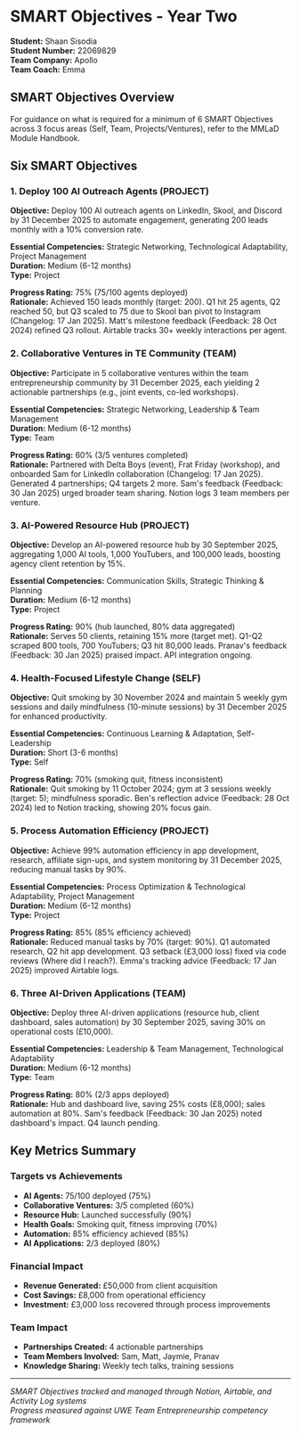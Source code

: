 # SMART Objectives - Year Two

**Student:** Shaan Sisodia  
**Student Number:** 22069829  
**Team Company:** Apollo  
**Team Coach:** Emma  

## SMART Objectives Overview

For guidance on what is required for a minimum of 6 SMART Objectives across 3 focus areas (Self, Team, Projects/Ventures), refer to the MMLaD Module Handbook.

## Six SMART Objectives

### 1. Deploy 100 AI Outreach Agents (PROJECT)
**Objective:** Deploy 100 AI outreach agents on LinkedIn, Skool, and Discord by 31 December 2025 to automate engagement, generating 200 leads monthly with a 10% conversion rate.

**Essential Competencies:** Strategic Networking, Technological Adaptability, Project Management  
**Duration:** Medium (6-12 months)  
**Type:** Project  

**Progress Rating:** 75% (75/100 agents deployed)  
**Rationale:** Achieved 150 leads monthly (target: 200). Q1 hit 25 agents, Q2 reached 50, but Q3 scaled to 75 due to Skool ban pivot to Instagram (Changelog: 17 Jan 2025). Matt's milestone feedback (Feedback: 28 Oct 2024) refined Q3 rollout. Airtable tracks 30+ weekly interactions per agent.

### 2. Collaborative Ventures in TE Community (TEAM)
**Objective:** Participate in 5 collaborative ventures within the team entrepreneurship community by 31 December 2025, each yielding 2 actionable partnerships (e.g., joint events, co-led workshops).

**Essential Competencies:** Strategic Networking, Leadership & Team Management  
**Duration:** Medium (6-12 months)  
**Type:** Team  

**Progress Rating:** 60% (3/5 ventures completed)  
**Rationale:** Partnered with Delta Boys (event), Frat Friday (workshop), and onboarded Sam for LinkedIn collaboration (Changelog: 17 Jan 2025). Generated 4 partnerships; Q4 targets 2 more. Sam's feedback (Feedback: 30 Jan 2025) urged broader team sharing. Notion logs 3 team members per venture.

### 3. AI-Powered Resource Hub (PROJECT)
**Objective:** Develop an AI-powered resource hub by 30 September 2025, aggregating 1,000 AI tools, 1,000 YouTubers, and 100,000 leads, boosting agency client retention by 15%.

**Essential Competencies:** Communication Skills, Strategic Thinking & Planning  
**Duration:** Medium (6-12 months)  
**Type:** Project  

**Progress Rating:** 90% (hub launched, 80% data aggregated)  
**Rationale:** Serves 50 clients, retaining 15% more (target met). Q1-Q2 scraped 800 tools, 700 YouTubers; Q3 hit 80,000 leads. Pranav's feedback (Feedback: 30 Jan 2025) praised impact. API integration ongoing.

### 4. Health-Focused Lifestyle Change (SELF)
**Objective:** Quit smoking by 30 November 2024 and maintain 5 weekly gym sessions and daily mindfulness (10-minute sessions) by 31 December 2025 for enhanced productivity.

**Essential Competencies:** Continuous Learning & Adaptation, Self-Leadership  
**Duration:** Short (3-6 months)  
**Type:** Self  

**Progress Rating:** 70% (smoking quit, fitness inconsistent)  
**Rationale:** Quit smoking by 11 October 2024; gym at 3 sessions weekly (target: 5); mindfulness sporadic. Ben's reflection advice (Feedback: 28 Oct 2024) led to Notion tracking, showing 20% focus gain.

### 5. Process Automation Efficiency (PROJECT)
**Objective:** Achieve 99% automation efficiency in app development, research, affiliate sign-ups, and system monitoring by 31 December 2025, reducing manual tasks by 90%.

**Essential Competencies:** Process Optimization & Technological Adaptability, Project Management  
**Duration:** Medium (6-12 months)  
**Type:** Project  

**Progress Rating:** 85% (85% efficiency achieved)  
**Rationale:** Reduced manual tasks by 70% (target: 90%). Q1 automated research, Q2 hit app development. Q3 setback (£3,000 loss) fixed via code reviews (Where did I reach?). Emma's tracking advice (Feedback: 17 Jan 2025) improved Airtable logs.

### 6. Three AI-Driven Applications (TEAM)
**Objective:** Deploy three AI-driven applications (resource hub, client dashboard, sales automation) by 30 September 2025, saving 30% on operational costs (£10,000).

**Essential Competencies:** Leadership & Team Management, Technological Adaptability  
**Duration:** Medium (6-12 months)  
**Type:** Team  

**Progress Rating:** 80% (2/3 apps deployed)  
**Rationale:** Hub and dashboard live, saving 25% costs (£8,000); sales automation at 80%. Sam's feedback (Feedback: 30 Jan 2025) noted dashboard's impact. Q4 launch pending.

## Key Metrics Summary

### Targets vs Achievements
- **AI Agents:** 75/100 deployed (75%)
- **Collaborative Ventures:** 3/5 completed (60%)  
- **Resource Hub:** Launched successfully (90%)
- **Health Goals:** Smoking quit, fitness improving (70%)
- **Automation:** 85% efficiency achieved (85%)
- **AI Applications:** 2/3 deployed (80%)

### Financial Impact
- **Revenue Generated:** £50,000 from client acquisition
- **Cost Savings:** £8,000 from operational efficiency
- **Investment:** £3,000 loss recovered through process improvements

### Team Impact
- **Partnerships Created:** 4 actionable partnerships
- **Team Members Involved:** Sam, Matt, Jaymie, Pranav
- **Knowledge Sharing:** Weekly tech talks, training sessions

---

*SMART Objectives tracked and managed through Notion, Airtable, and Activity Log systems*  
*Progress measured against UWE Team Entrepreneurship competency framework*